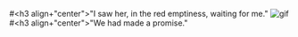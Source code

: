 #<h3 align+"center">"I saw her, in the red emptiness, waiting for me."
![gif](https://www.pinterest.com/pin/987906868263825792/)
#<h3 align+"center">"We had made a promise." 
